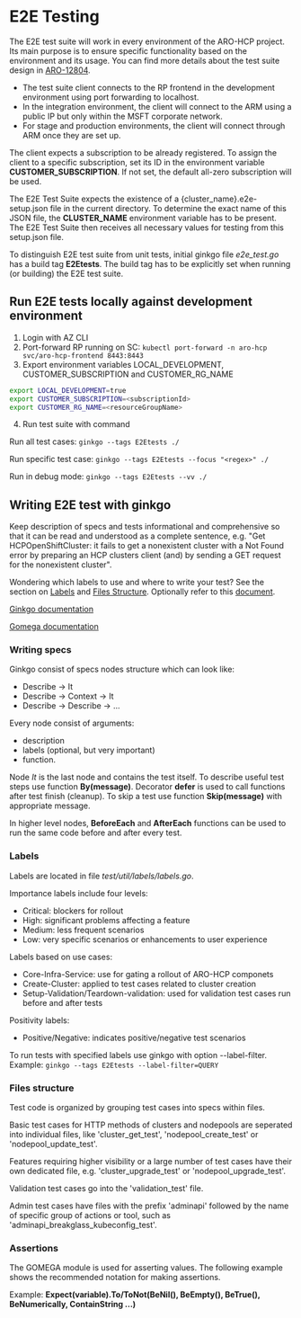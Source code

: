 # E2E Testing

The E2E test suite will work in every environment of the ARO-HCP project. Its main purpose is to ensure specific functionality based on the environment and its usage. You can find more details about the test suite design in [ARO-12804](https://issues.redhat.com/browse/ARO-12804).

- The test suite client connects to the RP frontend in the development environment using port forwarding to localhost.
- In the integration environment, the client will connect to the ARM using a public IP but only within the MSFT corporate network.
- For stage and production environments, the client will connect through ARM once they are set up.

The client expects a subscription to be already registered. To assign the client to a specific subscription, set its ID in the environment variable **CUSTOMER_SUBSCRIPTION**. If not set, the default all-zero subscription will be used.

The E2E Test Suite expects the existence of a {cluster_name}.e2e-setup.json file in the current directory. To determine the exact name of this JSON file, the **CLUSTER_NAME** environment variable has to be present. The E2E Test Suite then receives all necessary values for testing from this setup.json file.

To distinguish E2E test suite from unit tests, initial ginkgo file *e2e_test.go* has a build tag **E2Etests**. The build tag has to be explicitly set when running (or building) the E2E test suite.

## Run E2E tests locally against development environment

1. Login with AZ CLI
2. Port-forward RP running on SC: `kubectl port-forward -n aro-hcp svc/aro-hcp-frontend 8443:8443`
3. Export environment variables LOCAL_DEVELOPMENT, CUSTOMER_SUBSCRIPTION and CUSTOMER_RG_NAME

```bash
export LOCAL_DEVELOPMENT=true
export CUSTOMER_SUBSCRIPTION=<subscriptionId>
export CUSTOMER_RG_NAME=<resourceGroupName>
```

4. Run test suite with command

Run all test cases: `ginkgo --tags E2Etests ./`

Run specific test case: `ginkgo --tags E2Etests --focus "<regex>" ./`

Run in debug mode: `ginkgo --tags E2Etests --vv ./`

## Writing E2E test with ginkgo

Keep description of specs and tests informational and comprehensive so that it can be read and understood as a complete sentence, e.g. "Get HCPOpenShiftCluster: it fails to get a nonexistent cluster with a Not Found error by preparing an HCP clusters client (and) by sending a GET request for the nonexistent cluster".

Wondering which labels to use and where to write your test? See the section on [Labels](#labels) and [Files Structure](#files-structure). Optionally refer to this [document](https://docs.google.com/document/d/1v7Xe-BVactmt79Fa5GKxd-r2Q9QuYoOpCIL-m46wp7M/edit?usp=sharing).

[Ginkgo documentation](https://onsi.github.io/ginkgo/)

[Gomega documentation](https://onsi.github.io/gomega/)

### Writing specs

Ginkgo consist of specs nodes structure which can look like:

- Describe -> It
- Describe -> Context -> It
- Describe -> Describe -> ...

Every node consist of arguments:
- description
- labels (optional, but very important)
- function.

Node *It* is the last node and contains the test itself. To describe useful test steps use function **By(message)**. Decorator **defer** is used to call functions after test finish (cleanup). To skip a test use function **Skip(message)** with appropriate message.

In higher level nodes, **BeforeEach** and **AfterEach** functions can be used to run the same code before and after every test.

### Labels
Labels are located in file *test/util/labels/labels.go*. 

Importance labels include four levels:
- Critical: blockers for rollout
- High: significant problems affecting a feature
- Medium: less frequent scenarios
- Low: very specific scenarios or enhancements to user experience

Labels based on use cases:
- Core-Infra-Service: use for gating a rollout of ARO-HCP componets
- Create-Cluster: applied to test cases related to cluster creation
- Setup-Validation/Teardown-validation: used for validation test cases run before and after tests

Positivity labels:
- Positive/Negative: indicates positive/negative test scenarios

To run tests with specified labels use ginkgo with option --label-filter. Example: `ginkgo --tags E2Etests --label-filter=QUERY`

### Files structure
Test code is organized by grouping test cases into specs within files.

Basic test cases for HTTP methods of clusters and nodepools are seperated into individual files, like 'cluster_get_test', 'nodepool_create_test' or 'nodepool_update_test'.

Features requiring higher visibility or a large number of test cases have their own dedicated file, e.g. 'cluster_upgrade_test' or 'nodepool_upgrade_test'.

Validation test cases go into the 'validation_test' file.

Admin test cases have files with the prefix 'adminapi' followed by the name of specific group of actions or tool, such as 'adminapi_breakglass_kubeconfig_test'.

### Assertions

The GOMEGA module is used for asserting values. The following example shows the recommended notation for making assertions.

Example:
**Expect(variable).To/ToNot(BeNil(), BeEmpty(), BeTrue(), BeNumerically, ContainString ...)**
